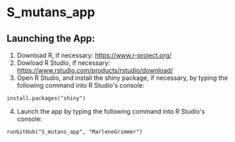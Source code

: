 # S_mutans_app

## Launching the App:
1. Download R, if necessary: https://www.r-project.org/
2. Dowload R Studio, if necessary: https://www.rstudio.com/products/rstudio/download/
3. Open R Studio, and install the shiny package, if necessary, by typing the following command into R Studio's console:
  ```
  install.packages("shiny")
  ```
4. Launch the app by typing the following command into R Studio's console:
  ```
  runGitHub("S_mutans_app", "MarleneGrimmer")
  ```


